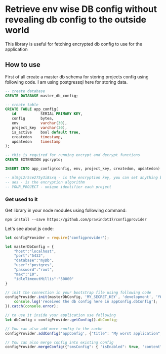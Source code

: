 Retrieve env wise DB config without revealing db config to the outside world
===================
This library is useful for fetching encrypted db config to use for the application

## How to use
First of all create a master db schema for storing projects config using following code. I am using postgressql here for storing data.
```sql
-- create database
CREATE DATABASE master_db_config;

-- create table
CREATE TABLE app_config(
   id           SERIAL PRIMARY KEY,
   config       bytea,
   env          varchar(30),
   project_key  varchar(30),
   is_active    bool default true,
   createdon    timestamp,
   updatedon    timestamp
);

-- this is required for running encrypt and decrypt functions
CREATE EXTENSION pgcrypto;

INSERT INTO app_config(config, env, project_key, createdon, updatedon) VALUES ( encrypt( '{"host":"localhost","port":"5432","database":"myDb","user":"postgres","password":"root","max":"10","idleTimeoutMillis":"30000"}', 'ml9gi2r5ce275y3i8sxq', 'aes'), 'development', 'YOUR_PROJECT', '2018-09-26 10:01:00', '2018-09-26 10:01:00' );

-- ml9gi2r5ce275y3i8sxq - is the encryption key, you can set anything based on your project and environment
-- aes - is the encryption algorithm
-- YOUR_PROJECT - unique identifier each project
```

### Get used to it
Get library in your node modules using following command:
```
npm install --save https://github.com/pravindot17/configprovider
```

Let's see about js code:
```js
let configProvider = require('configprovider');

let masterDbConfig = {
    "host":"localhost",
    "port":"5432",
    "database":"myDb",
    "user":"postgres",
    "password":"root",
    "max":"10",
    "idleTimeoutMillis":"30000"
}

// init the connection in your bootstrap file using following code
configProvider.init(masterDbConfig, 'MY_SECRET_KEY', 'development', 'YOUR_PROJECT').then((appConfig) => {
	console.log('received the db config here in appConfig.dbConfig');
}).catch(console.error);

// to use it inside your application use following
let dbConfig = configProvider.getConfig().dbConfig;

// You can also add more config to the cache
configProvider.addConfig('appConfig', {"title": "My worst application", "isEmailRequired": true});

// You can also merge config into existing config
configProvider.mergeConfig({"smsConfig": { "isEnabled": true, "content": "Have a good day!" }});